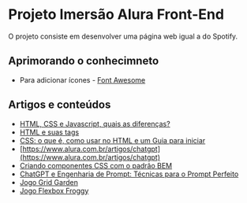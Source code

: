 # Projeto Imersão Alura Front-End

O projeto consiste em desenvolver uma página web igual a do Spotify.

## Aprimorando o conhecimneto
* Para adicionar ícones - [Font Awesome](https://fontawesome.com/)

## Artigos e conteúdos
* [HTML, CSS e Javascript, quais as diferenças?](https://www.alura.com.br/artigos/html-css-e-js-definicoes)
* [HTML e suas tags](https://www.alura.com.br/artigos/o-que-e-html-suas-tags-parte-5-atributos-elementos)
* [CSS: o que é, como usar no HTML e um Guia para iniciar](https://www.alura.com.br/artigos/css)
* [https://www.alura.com.br/artigos/chatgpt](https://www.alura.com.br/artigos/chatgpt)
* [Criando componentes CSS com o padrão BEM](https://www.alura.com.br/artigos/criando-componentes-css-com-padrao-bem#utilizando-o-padrao-bem)
* [ChatGPT e Engenharia de Prompt: Técnicas para o Prompt Perfeito](https://www.youtube.com/watch?v=NsXfldreSPQ&list=PLh2Y_pKOa4Ud316ih975nbh3YbF5R4uZP)
* [Jogo Grid Garden](https://cssgridgarden.com/)
* [Jogo Flexbox Froggy](https://flexboxfroggy.com/)